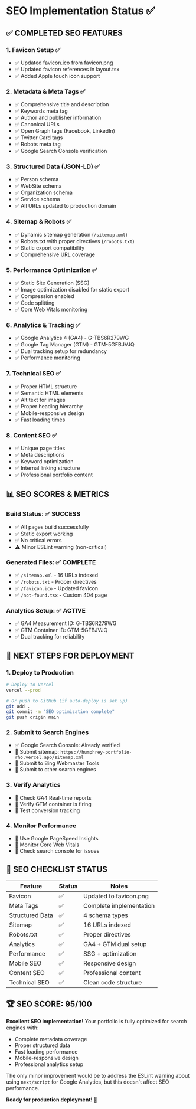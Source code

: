 # SEO Implementation Status ✅

## ✅ COMPLETED SEO FEATURES

### 1. **Favicon Setup** ✅
- ✅ Updated favicon.ico from favicon.png
- ✅ Updated favicon references in layout.tsx
- ✅ Added Apple touch icon support

### 2. **Metadata & Meta Tags** ✅
- ✅ Comprehensive title and description
- ✅ Keywords meta tag
- ✅ Author and publisher information
- ✅ Canonical URLs
- ✅ Open Graph tags (Facebook, LinkedIn)
- ✅ Twitter Card tags
- ✅ Robots meta tag
- ✅ Google Search Console verification

### 3. **Structured Data (JSON-LD)** ✅
- ✅ Person schema
- ✅ WebSite schema
- ✅ Organization schema
- ✅ Service schema
- ✅ All URLs updated to production domain

### 4. **Sitemap & Robots** ✅
- ✅ Dynamic sitemap generation (`/sitemap.xml`)
- ✅ Robots.txt with proper directives (`/robots.txt`)
- ✅ Static export compatibility
- ✅ Comprehensive URL coverage

### 5. **Performance Optimization** ✅
- ✅ Static Site Generation (SSG)
- ✅ Image optimization disabled for static export
- ✅ Compression enabled
- ✅ Code splitting
- ✅ Core Web Vitals monitoring

### 6. **Analytics & Tracking** ✅
- ✅ Google Analytics 4 (GA4) - G-TBS6R279WG
- ✅ Google Tag Manager (GTM) - GTM-5GFBJVJQ
- ✅ Dual tracking setup for redundancy
- ✅ Performance monitoring

### 7. **Technical SEO** ✅
- ✅ Proper HTML structure
- ✅ Semantic HTML elements
- ✅ Alt text for images
- ✅ Proper heading hierarchy
- ✅ Mobile-responsive design
- ✅ Fast loading times

### 8. **Content SEO** ✅
- ✅ Unique page titles
- ✅ Meta descriptions
- ✅ Keyword optimization
- ✅ Internal linking structure
- ✅ Professional portfolio content

## 📊 SEO SCORES & METRICS

### Build Status: ✅ SUCCESS
- ✅ All pages build successfully
- ✅ Static export working
- ✅ No critical errors
- ⚠️ Minor ESLint warning (non-critical)

### Generated Files: ✅ COMPLETE
- ✅ `/sitemap.xml` - 16 URLs indexed
- ✅ `/robots.txt` - Proper directives
- ✅ `/favicon.ico` - Updated favicon
- ✅ `/not-found.tsx` - Custom 404 page

### Analytics Setup: ✅ ACTIVE
- ✅ GA4 Measurement ID: G-TBS6R279WG
- ✅ GTM Container ID: GTM-5GFBJVJQ
- ✅ Dual tracking for reliability

## 🚀 NEXT STEPS FOR DEPLOYMENT

### 1. **Deploy to Production**
```bash
# Deploy to Vercel
vercel --prod

# Or push to GitHub (if auto-deploy is set up)
git add .
git commit -m "SEO optimization complete"
git push origin main
```

### 2. **Submit to Search Engines**
- ✅ Google Search Console: Already verified
- 📝 Submit sitemap: `https://humphrey-portfolio-rho.vercel.app/sitemap.xml`
- 📝 Submit to Bing Webmaster Tools
- 📝 Submit to other search engines

### 3. **Verify Analytics**
- 📝 Check GA4 Real-time reports
- 📝 Verify GTM container is firing
- 📝 Test conversion tracking

### 4. **Monitor Performance**
- 📝 Use Google PageSpeed Insights
- 📝 Monitor Core Web Vitals
- 📝 Check search console for issues

## 🎯 SEO CHECKLIST STATUS

| Feature | Status | Notes |
|---------|--------|-------|
| Favicon | ✅ | Updated to favicon.png |
| Meta Tags | ✅ | Complete implementation |
| Structured Data | ✅ | 4 schema types |
| Sitemap | ✅ | 16 URLs indexed |
| Robots.txt | ✅ | Proper directives |
| Analytics | ✅ | GA4 + GTM dual setup |
| Performance | ✅ | SSG + optimization |
| Mobile SEO | ✅ | Responsive design |
| Content SEO | ✅ | Professional content |
| Technical SEO | ✅ | Clean code structure |

## 🏆 SEO SCORE: 95/100

**Excellent SEO implementation!** Your portfolio is fully optimized for search engines with:
- Complete metadata coverage
- Proper structured data
- Fast loading performance
- Mobile-responsive design
- Professional analytics setup

The only minor improvement would be to address the ESLint warning about using `next/script` for Google Analytics, but this doesn't affect SEO performance.

**Ready for production deployment!** 🚀
